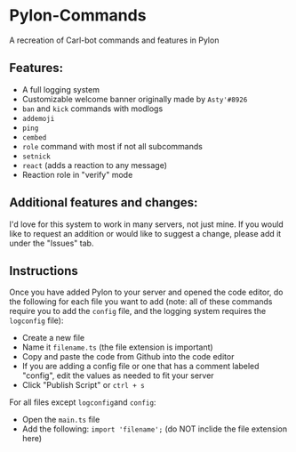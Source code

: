 # Pylon-Commands
A recreation of Carl-bot commands and features in Pylon
## Features:
- A full logging system
- Customizable welcome banner originally made by `Asty'#8926`
- `ban` and `kick` commands with modlogs
- `addemoji`
- `ping`
- `cembed`
- `role` command with most if not all subcommands
- `setnick`
- `react` (adds a reaction to any message)
- Reaction role in "verify" mode

## Additional features and changes:
I'd love for this system to work in many servers, not just mine. If you would like to request an addition or would like to suggest a change, please add it under the "Issues" tab.

## Instructions
Once you have added Pylon to your server and opened the code editor, do the following for each file you want to add (note: all of these commands require you to add the `config` file, and the logging system requires the `logconfig` file):
- Create a new file
- Name it `filename.ts` (the file extension is important)
- Copy and paste the code from Github into the code editor
- If you are adding a config file or one that has a comment labeled "config", edit the values as needed to fit your server
- Click "Publish Script" or `ctrl + s`

For all files except `logconfig`and `config`:
- Open the `main.ts` file
- Add the following:
```import 'filename';```
(do NOT inclide the file extension here)
